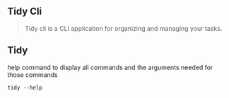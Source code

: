 ## Tidy Cli

> Tidy cli is a CLI application for organizing and managing your tasks.

## Tidy
help command to display all commands and the arguments needed for those commands 
```
tidy --help
```

